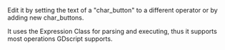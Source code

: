 Edit it by setting the text of a "char_button" to a different operator or by adding new char_buttons. 

It uses the Expression Class for parsing and executing, thus it supports most operations GDscript supports.
